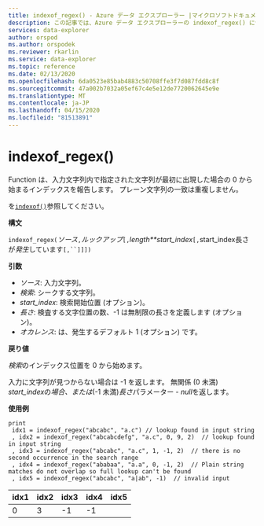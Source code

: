 ```yaml
---
title: indexof_regex() - Azure データ エクスプローラー |マイクロソフトドキュメント
description: この記事では、Azure データ エクスプローラーの indexof_regex() について説明します。
services: data-explorer
author: orspod
ms.author: orspodek
ms.reviewer: rkarlin
ms.service: data-explorer
ms.topic: reference
ms.date: 02/13/2020
ms.openlocfilehash: 6da0523e85bab4883c50708ffe3f7d087fdd8c8f
ms.sourcegitcommit: 47a002b7032a05ef67c4e5e12de7720062645e9e
ms.translationtype: MT
ms.contentlocale: ja-JP
ms.lasthandoff: 04/15/2020
ms.locfileid: "81513891"
---
```

# <a name="indexof_regex"></a>indexof_regex()

Function は、入力文字列内で指定された文字列が最初に出現した場合の 0 から始まるインデックスを報告します。 プレーン文字列の一致は重複しません。 

を[`indexof()`](indexoffunction.md)参照してください。

**構文**

`indexof_regex(`*ソース*`,`*ルックアップ*`[,`*length**start_index*`[,`start_index長さが*発生*しています`[,``]]])`

**引数**

* *ソース*: 入力文字列。  
* *検索*: シークする文字列。
* *start_index*: 検索開始位置 (オプション)。
* *長さ*: 検査する文字位置の数、-1 は無制限の長さを定義します (オプション)。
* *オカレンス*: は、発生するデフォルト 1 (オプション) です。

**戻り値**

*検索*のインデックス位置を 0 から始めます。

入力に文字列が見つからない場合は -1 を返します。
無関係 (0 未満) *start_index*の*場合、または*(-1 未満)*長さ*パラメーター - *null*を返します。


**使用例**
```kusto
print
 idx1 = indexof_regex("abcabc", "a.c") // lookup found in input string
 , idx2 = indexof_regex("abcabcdefg", "a.c", 0, 9, 2)  // lookup found in input string
 , idx3 = indexof_regex("abcabc", "a.c", 1, -1, 2)  // there is no second occurrence in the search range
 , idx4 = indexof_regex("ababaa", "a.a", 0, -1, 2)  // Plain string matches do not overlap so full lookup can't be found
 , idx5 = indexof_regex("abcabc", "a|ab", -1)  // invalid input
```

|idx1|idx2|idx3|idx4|idx5
|----|----|----|----|----
|0   |3   |-1  |-1  |    
